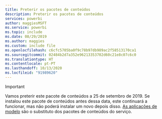 ```yaml
---
title: Preterir os pacotes de conteúdos
description: Preterir os pacotes de conteúdos
services: powerbi
author: maggiesMSFT
ms.service: powerbi
ms.topic: include
ms.date: 08/29/2019
ms.author: maggies
ms.custom: include file
ms.openlocfilehash: c6cfc5705ba0f9c78b97db989ac2f58513170ca1
ms.sourcegitcommit: 02484b2d7a352e96213353702d60c21e8c07c6c0
ms.translationtype: HT
ms.contentlocale: pt-PT
ms.lasthandoff: 10/13/2020
ms.locfileid: "91989620"
---
```

>[!IMPORTANT]
>Vamos preterir este pacote de conteúdos a 25 de setembro de 2019. Se instalou este pacote de conteúdos antes dessa data, este continuará a funcionar, mas não poderá instalar um novo depois disso. [As aplicações de modelo](../connect-data/service-template-apps-overview.md) são o substituto dos pacotes de conteúdos do serviço.